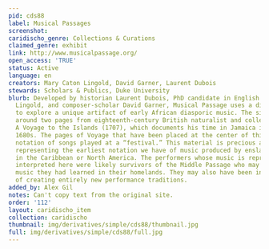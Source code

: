 ```yaml
---
pid: cds88
label: Musical Passages
screenshot: 
caridischo_genre: Collections & Curations
claimed_genre: exhibit
link: http://www.musicalpassage.org/
open_access: 'TRUE'
status: Active
language: en
creators: Mary Caton Lingold, David Garner, Laurent Dubois
stewards: Scholars & Publics, Duke University
blurb: Developed by historian Laurent Dubois, PhD candidate in English Mary Caton
  Lingold, and composer-scholar David Garner, Musical Passage uses a digital format
  to explore a unique artifact of early African diasporic music. The site is designed
  around two pages from eighteenth-century British naturalist and collector Hans Sloane’s
  A Voyage to the Islands (1707), which documents his time in Jamaica in the late
  1680s. The pages of Voyage that have been placed at the center of this site present
  notation of songs played at a “festival.” This material is precious and fascinating,
  representing the earliest notation we have of music produced by enslaved Africans
  in the Caribbean or North America. The performers whose music is represented and
  interpreted here were likely survivors of the Middle Passage who may have been playing
  music they had learned in their homelands. They may also have been in the process
  of creating entirely new performance traditions.
added_by: Alex Gil
notes: Can't copy text from the original site.
order: '112'
layout: caridischo_item
collection: caridischo
thumbnail: img/derivatives/simple/cds88/thumbnail.jpg
full: img/derivatives/simple/cds88/full.jpg
---
```

